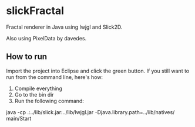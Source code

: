 slickFractal
============

Fractal renderer in Java using lwjgl and Slick2D.

Also using PixelData by davedes.

## How to run

Import the project into Eclipse and click the green button. If you still want to run from the command line, here's how:

1. Compile everything
2. Go to the bin dir
3. Run the following command:

java -cp .:../lib/slick.jar:../lib/lwjgl.jar -Djava.library.path=../lib/natives/ main/Start
